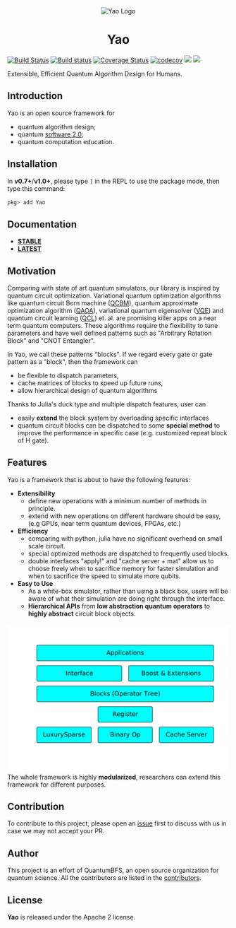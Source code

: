 <div align="center"> <img
src="https://rawgit.com/QuantumBFS/Yao.jl/master/docs/src/assets/logo.svg"
alt="Yao Logo" width="210"></img>
<h1>Yao</h1>
</div>


[![Build Status](https://travis-ci.org/QuantumBFS/Yao.jl.svg?branch=master)](https://travis-ci.org/QuantumBFS/Yao.jl)
[![Build status](https://ci.appveyor.com/api/projects/status/kjagpnqoetugmuxt?svg=true)](https://ci.appveyor.com/project/Roger-luo/yao-jl)
[![Coverage Status](https://coveralls.io/repos/github/QuantumBFS/Yao.jl/badge.svg?branch=master)](https://coveralls.io/github/QuantumBFS/Yao.jl?branch=master)
[![codecov](https://codecov.io/gh/QuantumBFS/Yao.jl/branch/master/graph/badge.svg)](https://codecov.io/gh/QuantumBFS/Yao.jl)
[![](https://img.shields.io/badge/docs-stable-blue.svg)](https://QuantumBFS.github.io/Yao.jl/stable)
[![](https://img.shields.io/badge/docs-latest-blue.svg)](https://QuantumBFS.github.io/Yao.jl/latest)

Extensible, Efficient Quantum Algorithm Design for Humans.

## Introduction

Yao is an open source framework for

- quantum algorithm design;
- quantum [software 2.0](https://medium.com/@karpathy/software-2-0-a64152b37c35);
- quantum computation education.

## Installation

In **v0.7+**/**v1.0+**, please type `]` in the REPL to use the package mode, then type this command:

```julia
pkg> add Yao
```

## Documentation

- [**STABLE**](https://quantumbfs.github.io/Yao.jl/stable)
- [**LATEST**](https://quantumbfs.github.io/Yao.jl/latest)


## Motivation
Comparing with state of art quantum simulators, our library is inspired by quantum circuit optimization.
Variational quantum optimization algorithms like quantum circuit Born machine ([QCBM](https://arxiv.org/abs/1804.04168)), quantum approximate optimization algorithm ([QAOA](http://arxiv.org/abs/1411.4028)), variational quantum eigensolver ([VQE](https://doi.org/10.1038/ncomms5213)) and quantum circuit learning ([QCL](http://arxiv.org/abs/1803.00745)) et. al. are promising killer apps on a near term quantum computers.
These algorithms require the flexibility to tune parameters and have well defined patterns such as "Arbitrary Rotation Block" and "CNOT Entangler".

In Yao, we call these patterns "blocks". If we regard every gate or gate pattern as a "block", then the framework can

* be flexible to dispatch parameters,
* cache matrices of blocks to speed up future runs,
* allow hierarchical design of quantum algorithms

Thanks to Julia's duck type and multiple dispatch features, user can

* easily **extend** the block system by overloading specific interfaces
* quantum circuit blocks can be dispatched to some **special method** to improve the performance in specific case (e.g. customized repeat block of H gate).



## Features

Yao is a framework that is about to have the following features:

- **Extensibility**
  - define new operations with a minimum number of methods in principle.
  - extend with new operations on different hardware should be easy, (e.g GPUs, near term quantum devices, FPGAs, etc.)
- **Efficiency**
  - comparing with python, julia have no significant overhead on small scale circuit.
  - special optimized methods are dispatched to frequently used blocks.
  - double interfaces "apply!" and "cache server + mat" allow us to choose freely when to sacrifice memory for faster simulation and when to sacrifice the speed to simulate more qubits.
- **Easy to Use**
  - As a white-box simulator, rather than using a black box, users will be aware of what their simulation are doing right through the interface.
  - **Hierarchical APIs** from **low abstraction quantum operators** to **highly abstract** circuit block objects.

![](docs/src/assets/figures/framework.png)
The whole framework is highly **modularized**, researchers can extend this framework for different purposes.

## Contribution

To contribute to this project, please open an [issue](https://github.com/QuantumBFS/Yao.jl/issues) first to discuss with us in case we may not accept your PR.

## Author

This project is an effort of QuantumBFS, an open source organization for quantum science. All the contributors are listed in the [contributors](https://github.com/QuantumBFS/Yao.jl/graphs/contributors).

## License

**Yao** is released under the Apache 2 license.
